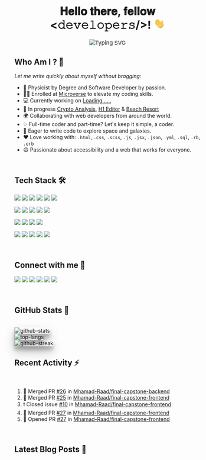 <div align="center" style= "font-size: 15px">
  <h1> 𝐇𝐞𝐥𝐥𝐨 𝐭𝐡𝐞𝐫𝐞, 𝐟𝐞𝐥𝐥𝐨𝐰 <𝚍𝚎𝚟𝚎𝚕𝚘𝚙𝚎𝚛𝚜/>! <img src="./images/Hi.gif" width="30"></h1>
</div>

<div align="center" style= "font-size: 15px">
  <img src="https://readme-typing-svg.demolab.com?font=Fira+Code&weight=500&size=36&duration=4000&pause=500&color=FF6347&center=true&vCenter=true&width=650&height=85&lines=Welcome+to+Kanza's+GitHub!;I'm+a+Full+Stack+Developer!" alt="Typing SVG" />
</div>

## Who Am I ? 🤔
 _Let me write quickly about myself without bragging:_
- 🥈 Physicist by Degree and Software Developer by passion.
- 👩‍🎓 Enrolled at [Microverse](https://github.com/microverseinc) to elevate my coding skills.
- 💻 Currently working on [Loading . . .]()
- 🚧 In progress [Crypto Analysis](https://github.com/KanzaTahreem/Crypto-Analysis), [H1 Editor](https://github.com/KanzaTahreem/H1-Editor) & [Beach Resort](https://github.com/KanzaTahreem/Beach-Resort)
- 🌍 Collaborating with web developers from around the world.
- ✨ Full-time coder and part-time? Let's keep it simple, a coder.
- 🚀 Eager to write code to explore space and galaxies.
- ❤ Love working with: `.html`, `.css`, `.scss`, `.js`, `.jsx`, `.json`, `.yml`, `.sql`, `.rb`, `.erb`
- 😄 Passionate about accessibility and a web that works for everyone.

</br>

## Tech Stack 🛠
<a href="https://sass-lang.com/"><img src='https://img.shields.io/badge/Sass-CC6699?style=for-the-badge&logo=sass&logoColor=white'></a> 
<a href="https://getbootstrap.com/"><img src='https://img.shields.io/badge/Bootstrap-563D7C?style=for-the-badge&logo=bootstrap&logoColor=white'></a>
<a href="https://developer.mozilla.org/en-US/docs/Web/JavaScript"><img src='https://img.shields.io/badge/javascript-%23323330.svg?style=for-the-badge&logo=javascript&logoColor=%23F7DF1E'></a>
<a href="https://webpack.js.org/"><img src='https://img.shields.io/badge/Webpack-8DD6F9?style=for-the-badge&logo=Webpack&logoColor=black'></a>
<a href="https://react.dev/"><img src='https://img.shields.io/badge/React-20232A?style=for-the-badge&logo=react&logoColor=61DAFB'></a>
<a href="https://redux.js.org/"><img src='https://img.shields.io/badge/Redux-593D88?style=for-the-badge&logo=redux&logoColor=white'></a>

<a href="https://www.mysql.com/"><img src='https://img.shields.io/badge/MySQL-005C54?style=for-the-badge&logo=mysql&logoColor=white'></a>
<a href="https://www.postgresql.org/"><img src='https://img.shields.io/badge/PostgreSQL-316192?style=for-the-badge&logo=postgresql&logoColor=white'></a>
<a href="https://www.ruby-lang.org/en/"><img src='https://img.shields.io/badge/Ruby-CC342D?style=for-the-badge&logo=ruby&logoColor=white'></a>
<a href="https://rubyonrails.org/"><img src='https://img.shields.io/badge/Ruby_on_Rails-CC0000?style=for-the-badge&logo=ruby-on-rails&logoColor=white'></a>
<a href="https://jwt.io/"><img src='https://img.shields.io/badge/JWT-000000?style=for-the-badge&logo=JSON%20web%20tokens&logoColor=white'></a>

<a href="https://jestjs.io/"><img src='https://img.shields.io/badge/Jest-C21325?style=for-the-badge&logo=jest&logoColor=white'></a>
<a href="https://testing-library.com/docs/react-testing-library/intro/"><img src='https://img.shields.io/badge/-React_Testing_Library-%23E33332?style=for-the-badge&logo=testing-library&logoColor=white'></a>
<a href="https://swagger.io/"><img src='https://img.shields.io/badge/Swagger-85EA2D?style=for-the-badge&logo=Swagger&logoColor=black'></a>
<a href="https://www.postman.com/"><img src='https://img.shields.io/badge/Postman-FF6C37?style=for-the-badge&logo=Postman&logoColor=white'></a>

<a href="https://www.adobe.com/"><img src='https://img.shields.io/badge/adobe-%23FF0000.svg?style=for-the-badge&logo=adobe&logoColor=white'></a>
<a href="https://wordpress.com/"><img src='https://img.shields.io/badge/Wordpress-21759B?style=for-the-badge&logo=wordpress&logoColor=white'></a>
<a href="https://render.com/"><img src='https://img.shields.io/badge/Render-46E398?style=for-the-badge&logo=render&logoColor=white'></a>
<a href="https://railway.app/"><img src='https://img.shields.io/badge/Railway-131456?style=for-the-badge&logo=railway&logoColor=white'></a>
<a href="https://www.netlify.com/"><img src='https://img.shields.io/badge/Netlify-00C7B7?style=for-the-badge&logo=netlify&logoColor=white'></a>

</br>

## Connect with me 🤝

<a href="mailto:tehreemmsk411@gmail.ocm"><img src='https://img.shields.io/badge/Gmail-D14836?style=for-the-badge&logo=gmail&logoColor=white'></a>
<a href='https://www.facebook.com/kanza.tehreem.79'><img src='https://img.shields.io/badge/Facebook-1877F2?style=for-the-badge&logo=facebook&logoColor=white'/></a>
<a href='https://www.instagram.com/k.tehr_____eem/' ><img src='https://img.shields.io/badge/Instagram-E4405F?style=for-the-badge&logo=instagram&logoColor=white'/></a>
<a href='https://www.linkedin.com/in/kanza-tahreem/'><img src='https://img.shields.io/badge/LinkedIn-0077B5?style=for-the-badge&logo=linkedin&logoColor=white'/></a>
<a href='https://twitter.com/kanza_tahreem'><img src='https://img.shields.io/badge/Twitter-1DA1F2?style=for-the-badge&logo=twitter&logoColor=white'/></a>
<a href='https://api.whatsapp.com/send?phone=923455636523'><img src='https://img.shields.io/badge/WhatsApp-25D366?style=for-the-badge&logo=whatsapp&logoColor=white'/></a>

</br>

## GitHub Stats 🚀

</br>

<img src="https://github-readme-stats.vercel.app/api?username=KanzaTahreem&theme=transparent&hide_rank=false&show_icons=true&include_all_commits=true&count_private=true&title_color=FF6347&text_color=7D5EA9&icon_color=FF6347&border_color=7D5EA9&border_radius=10" alt="github-stats" style=" box-shadow: 0 14px 28px rgba(0,0,0,0.25), 0 10px 10px rgba(0,0,0,0.22);" />

</br>
<img src="https://github-readme-stats.vercel.app/api/top-langs/?username=KanzaTahreem&theme=transparent&langs_count=10&layout=compact&title_color=FF6347&text_color=7D5EA9&custom_title=Most%20Used%20Languages&border_color=7D5EA8&border_radius=10&" alt="top-langs" style=" box-shadow: 0 14px 28px rgba(0,0,0,0.25), 0 10px 10px rgba(0,0,0,0.22);" />

</br>

<img src="https://github-readme-streak-stats.herokuapp.com?user=KanzaTahreem&theme=transparent&border_radius=10&ring=FF6347&fire=FF6347&currStreakNum=FF6347&currStreakLabel=7D5EA9&sideNums=7D5EA9&sideLabels=7D5EA2&dates=FF6347D6&border=7D5EA9" alt="github-streak" style=" box-shadow: 0 14px 28px rgba(0,0,0,0.25), 0 10px 10px rgba(0,0,0,0.22);"/>

</br>

## Recent Activity ⚡

</br>

<!--START_SECTION:activity-->
1. 🎉 Merged PR [#26](https://github.com/Mhamad-Raad/final-capstone-backend/pull/26) in [Mhamad-Raad/final-capstone-backend](https://github.com/Mhamad-Raad/final-capstone-backend)
2. 🎉 Merged PR [#25](https://github.com/Mhamad-Raad/final-capstone-frontend/pull/25) in [Mhamad-Raad/final-capstone-frontend](https://github.com/Mhamad-Raad/final-capstone-frontend)
3. ❗️ Closed issue [#10](https://github.com/Mhamad-Raad/final-capstone-frontend/issues/10) in [Mhamad-Raad/final-capstone-frontend](https://github.com/Mhamad-Raad/final-capstone-frontend)
4. 🎉 Merged PR [#27](https://github.com/Mhamad-Raad/final-capstone-frontend/pull/27) in [Mhamad-Raad/final-capstone-frontend](https://github.com/Mhamad-Raad/final-capstone-frontend)
5. 💪 Opened PR [#27](https://github.com/Mhamad-Raad/final-capstone-frontend/pull/27) in [Mhamad-Raad/final-capstone-frontend](https://github.com/Mhamad-Raad/final-capstone-frontend)
<!--END_SECTION:activity-->

</br>

## Latest Blog Posts 📕

</br>

<!-- BLOG-POST-LIST:START -->
<!-- BLOG-POST-LIST:END -->